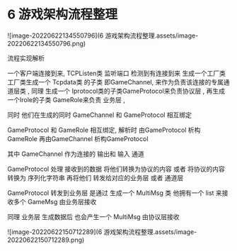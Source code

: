 # 6 游戏架构流程整理

![image-20220622134550796](6 游戏架构流程整理.assets/image-20220622134550796.png)

流程实现解析

一个客户端连接到来,  TCPListen类 监听端口 检测到有连接到来 生成一个工厂类  工厂类生成一个 Tcpdata类 的子类  即GameChannel,  来作为负责该连接的专属通道层类 , 同理 生成一个 Iprotocol类的子类GameProtocol来负责协议层  , 再生成一个Irole的子类 GameRole来负责 业务层 , 

同时 他们在生成的同时  GameChannel 和 GameProtocol 相互绑定

GameProtocol 和 GameRole 相互绑定,  解析时 由GameProtocol  析构 GameRole  再由GameChannel 析构GameProtocol  



其中  GameChannel 作为连接的 输出和 输入 通道

GameProtocol  处理 接收到的数据 将他们转换为协议的内容 或者 将协议的内容 转换为 序列化字符串  再将他们 转发给对应的业务层 或者 通道层 

GameProtocol  转发到业务层 是通过 生成一个 MultiMsg 类 他拥有一个 list  来接收多个 GameMsg   由业务层接收  

同理 业务层 生成数据后 也会产生一个 MultiMsg  由协议层接收

![image-20220622150712289](6 游戏架构流程整理.assets/image-20220622150712289.png)